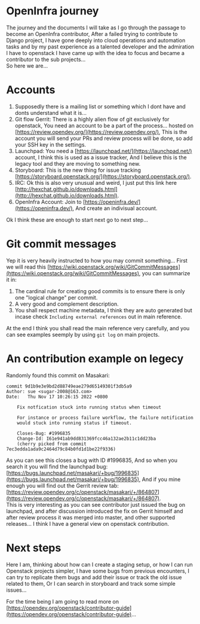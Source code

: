 # OpenInfra journey
The journey and the documents I will take as I go through the passage to become an OpenInfra contributor, After a failed trying to contribute to Django project, I have gone deeply into cloud operations and automation tasks and by my past experience as a talented developer and the admiration I have to openstack I have came up with the idea to focus and became a contributor to the sub projects...  
So here we are...

# Accounts
1. Supposedly there is a mailing list or something which I dont have and donts understand what it is...  
2. Git flow Gerrit: There is a highly alien flow of git exclusively for openstack, You need an account to be a part of the process... hosted on [https://review.opendev.org/](https://review.opendev.org/), This is the account you will send your PRs and review process will be done, so add your SSH key in the settings.  
3. Launchpad: You need a [https://launchpad.net/](https://launchpad.net/) account, I think this is used as a issue tracker, And I believe this is the legacy tool and they are moving to something new.
4. Storyboard: This is the new thing for issue tracking [https://storyboard.openstack.org/](https://storyboard.openstack.org/).
5. IRC: Ok this is also very unusual and weird, I just put this link here [http://hexchat.github.io/downloads.html](http://hexchat.github.io/downloads.html).
6. OpenInfra Account: Join to [https://openinfra.dev/](https://openinfra.dev/), And create an indivisual account.

Ok I think these are enough to start next go to next step...

# Git commit messages
Yep it is very heavily instructed to how you may commit something... First we will read this [https://wiki.openstack.org/wiki/GitCommitMessages](https://wiki.openstack.org/wiki/GitCommitMessages), you can summarize it in:
1. The cardinal rule for creating good commits is to ensure there is only one "logical change" per commit.
2. A very good and complement description.
3. You shall respect machine metadata, I think they are auto generated but incase check `Including external references` out in main reference.

At the end I think you shall read the main reference very carefully, and you can see examples seemply by using `git log` on main projects.


# An contribution example on legecy
Randomly found this commit on Masakari:
```
commit 9d1b9e3e9bd2d88749eae279d65149301f3db5a9
Author: sue <sugar-2008@163.com>
Date:   Thu Nov 17 10:26:15 2022 +0800

    Fix notfication stuck into running status when timeout
    
    For instance or process failure workflow, the failure notification
    would stuck into running status if timeout.
    
    Closes-Bug: #1996835
    Change-Id: I61e941ab9dd831369fcc46a132ae2b11c1dd23ba
    (cherry picked from commit 7ec3edda1ada9c2464d79c84b0fd1d1be22f9336)
```
As you can see this closes a bug with ID #1996835, And so when you search it you will find the launchpad bug: [https://bugs.launchpad.net/masakari/+bug/1996835](https://bugs.launchpad.net/masakari/+bug/1996835), And if you mine enough you will find out the Gerrit review tab: [https://review.opendev.org/c/openstack/masakari/+/864807](https://review.opendev.org/c/openstack/masakari/+/864807).  
This is very interesting as you can see contributor just issued the bug on launchpad, and after discussion introduced the fix on Gerrit himself and after review process it was merged into master, and other supported releases... I think I have a general view on openstack contribution.  

# Next steps
Here I am, thinking about how can I create a staging setup, or how I can run Openstack projects simpler, I have some bugs from previous encounters, I can try to replicate them bugs and add their issue or track the old issue related to them, Or I can search in storyboard and track some simple issues...  

For the time being I am going to read more on [https://opendev.org/openstack/contributor-guide](https://opendev.org/openstack/contributor-guide)...  





